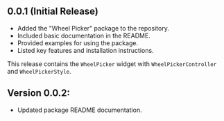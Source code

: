 ## 0.0.1 (Initial Release)

- Added the "Wheel Picker" package to the repository.
- Included basic documentation in the README.
- Provided examples for using the package.
- Listed key features and installation instructions.

This release contains the `WheelPicker` widget with `WheelPickerController` and `WheelPickerStyle`.

## Version 0.0.2:

- Updated package README documentation.
